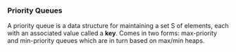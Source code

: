 ### Priority Queues

A priority queue is a data structure for maintaining a set S of elements, each with an associated value called a **key**. Comes in two forms: max-priority and min-priority queues which are in turn based on max/min heaps.
